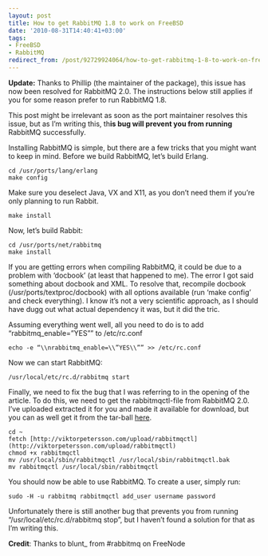 ```yaml
---
layout: post
title: How to get RabbitMQ 1.8 to work on FreeBSD
date: '2010-08-31T14:40:41+03:00'
tags:
- FreeBSD
- RabbitMQ
redirect_from: /post/92729924064/how-to-get-rabbitmq-1-8-to-work-on-freebsd
---
```

**Update:** Thanks to Phillip (the maintainer of the package), this issue has now been resolved for RabbitMQ 2.0. The instructions below still applies if you for some reason prefer to run RabbitMQ 1.8.

This post might be irrelevant as soon as the port maintainer resolves this issue, but as I’m writing this, th**is bug will prevent you from running** RabbitMQ successfully.

Installing RabbitMQ is simple, but there are a few tricks that you might want to keep in mind. Before we build RabbitMQ, let’s build Erlang.

    cd /usr/ports/lang/erlang  
    make config

Make sure you deselect Java, VX and X11, as you don’t need them if you’re only planning to run Rabbit.

    make install

Now, let’s build Rabbit:

    cd /usr/ports/net/rabbitmq  
    make install

If you are getting errors when compiling RabbitMQ, it could be due to a problem with ‘docbook’ (at least that happened to me). The error I got said something about docbook and XML. To resolve that, recompile docbook (/usr/ports/textproc/docbook) with all options available (run ‘make config’ and check everything). I know it’s not a very scientific approach, as I should have dugg out what actual dependency it was, but it did the tric.

Assuming everything went well, all you need to do is to add “rabbitmq_enable=”YES”” to /etc/rc.conf

    echo -e “\\nrabbitmq_enable=\\”YES\\”” >> /etc/rc.conf

Now we can start RabbitMQ:

    /usr/local/etc/rc.d/rabbitmq start

Finally, we need to fix the bug that I was referring to in the opening of the article. To do this, we need to get the rabbitmqctl-file from RabbitMQ 2.0. I’ve uploaded extracted it for you and made it available for download, but you can as well get it from the tar-ball [here](http://www.rabbitmq.com/releases/rabbitmq-server/v2.0.0/rabbitmq-server-generic-unix-2.0.0.tar.gz).

    cd ~  
    fetch [http://viktorpetersson.com/upload/rabbitmqctl](http://viktorpetersson.com/upload/rabbitmqctl)  
    chmod +x rabbitmqctl  
    mv /usr/local/sbin/rabbitmqctl /usr/local/sbin/rabbitmqctl.bak  
    mv rabbitmqctl /usr/local/sbin/rabbitmqctl

You should now be able to use RabbitMQ. To create a user, simply run:

    sudo -H -u rabbitmq rabbitmqctl add_user username password

Unfortunately there is still another bug that prevents you from running “/usr/local/etc/rc.d/rabbitmq stop”, but I haven’t found a solution for that as I’m writing this.

**Credit**: Thanks to blunt_ from #rabbitmq on FreeNode
